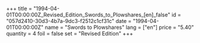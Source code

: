 +++
title = "1994-04-01T00:00:00Z_Revised_Edition_Swords_to_Plowshares_[en]_false"
id = "057d2410-30d3-4b7a-9dc3-f2512c1cf31c"
date = "1994-04-01T00:00:00Z"
name = "Swords to Plowshares"
lang = ["en"]
price = "5.40"
quantity = 4
foil = false
set = "Revised Edition"
+++
